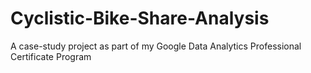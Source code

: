 # Cyclistic-Bike-Share-Analysis
A case-study project as part of my Google Data Analytics Professional Certificate Program
